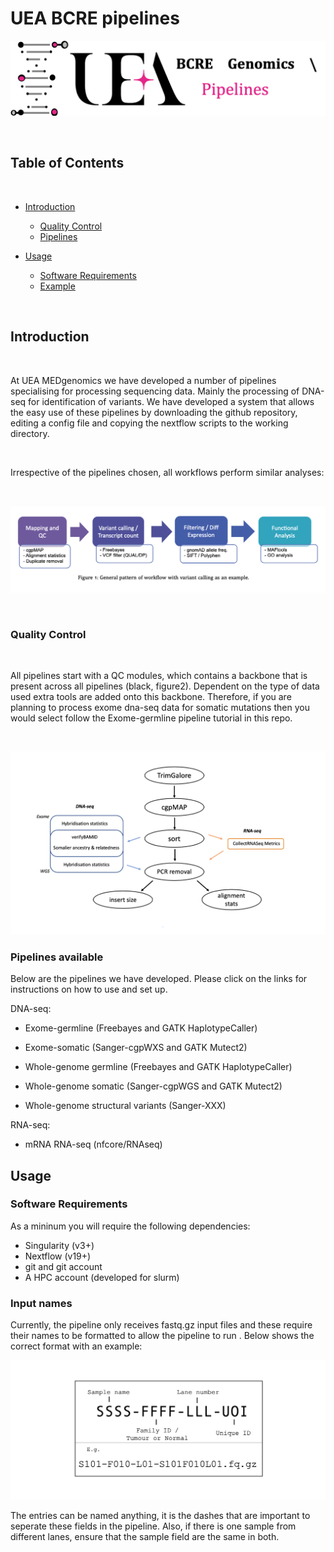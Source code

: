 # UEA BCRE pipelines

![logo](misc/logo.png)


<br />

<!-- TABLE OF CONTENTS -->
## Table of Contents

<br />

* [Introduction](#Introduction)
  - [Quality Control](#Quality-Control)
  - [Pipelines](#Pipelines-available)

* [Usage](#Usage)
  - [Software Requirements](#Software-Requirements)
  - [Example](#Example)

<br />


## Introduction

<br />

At UEA MEDgenomics we have developed a number of pipelines specialising for processing sequencing data. Mainly the processing of DNA-seq for identification of variants. We have developed a system that allows the easy use of these pipelines by downloading the github repository, editing a config file and copying the nextflow scripts to the working directory.

<br />


Irrespective of the pipelines chosen, all workflows perform similar analyses:

<br />

![figure-1](misc/figure1.png)

<br />



### Quality Control

<br />

All pipelines start with a QC modules, which contains a backbone that is present across all pipelines (black, figure2). Dependent on the type of data used extra tools are added onto this backbone. Therefore, if you are planning to process exome dna-seq data for somatic mutations then you would select follow the Exome-germline pipeline tutorial in this repo.

<br />

![figure-2](misc/figure2.png)


### Pipelines available

Below are the pipelines we have developed. Please click on the links for instructions on how to use and set up.

DNA-seq:

  - Exome-germline (Freebayes and GATK HaplotypeCaller)
  - Exome-somatic (Sanger-cgpWXS and GATK Mutect2)

  - Whole-genome germline (Freebayes and GATK HaplotypeCaller)
  - Whole-genome somatic (Sanger-cgpWGS and GATK Mutect2)
  - Whole-genome structural variants (Sanger-XXX)


RNA-seq:

  - mRNA RNA-seq (nfcore/RNAseq)


## Usage

### Software Requirements

As a mininum you will require the following dependencies:

  - Singularity (v3+)
  - Nextflow (v19+)
  - git and git account
  - A HPC account (developed for slurm)


### Input names

Currently, the pipeline only receives fastq.gz input files and these require their names to be formatted to allow the pipeline to run . Below shows the correct format with an example:

![figure-3](misc/figure3.png)


The entries can be named anything, it is the dashes that are important to seperate these fields in the pipeline. Also, if there is one sample from different lanes, ensure that the sample field are the same in both.

